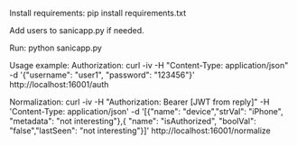 Install requirements:
pip install requirements.txt

Add users to sanicapp.py if needed.

Run:
  python sanicapp.py

Usage example:
  Authorization:
    curl -iv -H "Content-Type: application/json" -d '{"username": "user1", "password": "123456"}' http://localhost:16001/auth

  Normalization:
    curl -iv -H "Authorization: Bearer [JWT from reply]" -H 'Content-Type: application/json' -d '[{"name": "device","strVal": "iPhone", "metadata": "not interesting"},{ "name": "isAuthorized", "boolVal": "false","lastSeen": "not interesting"}]' http://localhost:16001/normalize

